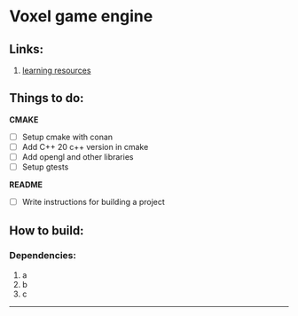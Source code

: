# Voxel game engine

## Links:
1. [learning resources](./docs/resources.md)

## Things to do:

**CMAKE**

- [ ] Setup cmake with conan
- [ ] Add C++ 20 c++ version in cmake
- [ ] Add opengl and other libraries
- [ ] Setup gtests

**README**
- [ ] Write instructions for building a project

## How to build:

### Dependencies:
1. a
2. b
3. c

--------------------------------------------------------------

